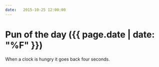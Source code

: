 ```yaml
---
date:   2015-10-25 12:00:00
---
```


# Pun of the day ({{ page.date | date: "%F" }})

When a clock is hungry it goes back four seconds.

